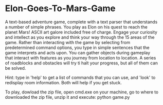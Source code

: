 # Elon-Goes-To-Mars-Game
A text-based adventure game, complete with a text parser that understands a number of simple phrases. You play as Elon on his quest to reach the planet Mars! ASCII art galore included free of charge. Engage your curiosity and intellect as you explore and think your way through the 15 areas of the game. Rather than interacting with the game by selecting from predetermined command options, you type in simple sentences that the game interprets and acts upon. You can gather objects during gameplay that interact with features as you journey from location to location. A series of roadblocks and obstacles will try ti halt your progress, but all of them can be solved.

Hint: type in 'help' to get a list of commands that you can use, and 'look' to redisplay room information. Both will help if you get stuck.

To play, dowload the zip file, open cmd.exe on your machine, go to where to downloaded the zip file, unzip it and execute: python game.py
